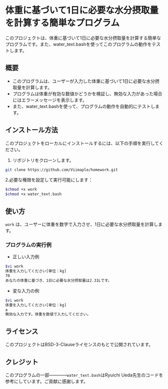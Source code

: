 # 体重に基づいて1日に必要な水分摂取量を計算する簡単なプログラム

このプロジェクトは、体重に基づいて1日に必要な水分摂取量を計算する簡単なプログラムです。また、water_text.bashを使ってこのプログラムの動作をテストします。

## 概要

- このプログラムは、ユーザーが入力した体重に基づいて1日に必要な水分摂取量を計算します。
- プログラムは体重が有効な数値かどうかを検証し、無効な入力があった場合にはエラーメッセージを表示します。
- また、water_text.bashを使って、プログラムの動作を自動的にテストします。

## インストール方法

このプロジェクトをローカルにインストールするには、以下の手順を実行してください。

1. リポジトリをクローンします。
```sh
git clone https://github.com/Viimaple/homework.git
```
2.必要な権限を設定して実行可能にします：

```sh
$chmod +x work
$chmod +x water_text.bash
```

## 使い方

`work` は、ユーザーに体重を数字で入力させ、1日に必要な水分摂取量を計算します。　　

### プログラムの実行例
- 正しい入力例
```sh
$vi work  
体重を入力してください[単位：kg]  
70  
あなたの体重に基づき、1日に必要な水分摂取量は2.31Lです。  
```
- 変な入力の例
```sh
$vi work
体重を入力してください[単位：kg]
a
無効な入力です。体重を数値で入力してください。
```
## ライセンス

このプロジェクトはBSD-3-Clauseライセンスのもとで公開されています。

## クレジット
このプログラムの一部————`water_text.bash`はRyuichi Ueda先生のコードを参考にしています。ご貢献に感謝します。
 
